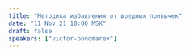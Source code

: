 ```yaml
---
title: "Методика избавления от вредных привычек"
date: "11 Nov 21 18:00 MSK"
draft: false
speakers: ["victor-ponomarev"]
---
```

